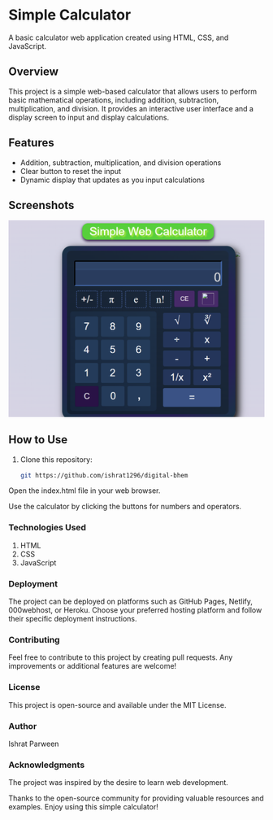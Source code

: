 # Simple Calculator

A basic calculator web application created using HTML, CSS, and JavaScript.

## Overview

This project is a simple web-based calculator that allows users to perform basic mathematical operations, including addition, subtraction, multiplication, and division. It provides an interactive user interface and a display screen to input and display calculations.

## Features

- Addition, subtraction, multiplication, and division operations
- Clear button to reset the input
- Dynamic display that updates as you input calculations

## Screenshots

![Calculator Screenshot](https://github.com/ishrat1296/digital-bhem/blob/main/Calculator.png)

## How to Use

1. Clone this repository:

   ```bash
   git https://github.com/ishrat1296/digital-bhem

Open the index.html file in your web browser.

Use the calculator by clicking the buttons for numbers and operators.

### Technologies Used
1. HTML
2. CSS
3. JavaScript
### Deployment
The project can be deployed on platforms such as GitHub Pages, Netlify, 000webhost, or Heroku. Choose your preferred hosting platform and follow their specific deployment instructions.

### Contributing
Feel free to contribute to this project by creating pull requests. Any improvements or additional features are welcome!

### License
This project is open-source and available under the MIT License.

### Author
Ishrat Parween

### Acknowledgments
The project was inspired by the desire to learn web development.

Thanks to the open-source community for providing valuable resources and examples.
Enjoy using this simple calculator!
